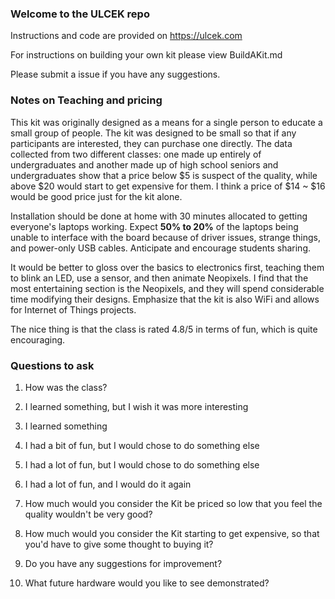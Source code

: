 ### Welcome to the ULCEK repo

Instructions and code are provided on https://ulcek.com

For instructions on building your own kit please view BuildAKit.md

Please submit a issue if you have any suggestions.

### Notes on Teaching and pricing
This kit was originally designed as a means for a single person to educate a small group of people. The kit was designed to be small so that if any participants are interested, they can purchase one directly. The data collected from two different classes: one made up entirely of undergraduates and another made up of high school seniors and undergraduates show that a price below $5 is suspect of the quality, while above $20 would start to get expensive for them. I think a price of $14 ~ $16 would be good price just for the kit alone.

Installation should be done at home with 30 minutes allocated to getting everyone's laptops working. Expect **50% to 20%** of the laptops being unable to interface with the board because of driver issues, strange things, and power-only USB cables. Anticipate and encourage students sharing.

It would be better to gloss over the basics to electronics first, teaching them to blink an LED, use a sensor, and then animate Neopixels. I find that the most entertaining section is the Neopixels, and they will spend considerable time modifying their designs. Emphasize that the kit is also WiFi and allows for Internet of Things projects.

The nice thing is that the class is rated 4.8/5 in terms of fun, which is quite encouraging.

### Questions to ask
1. How was the class?
  1. I learned something, but I wish it was more interesting
  2. I learned something
  3. I had a bit of fun, but I would chose to do something else
  4. I had a lot of fun, but I would chose to do something else
  5. I had a lot of fun, and I would do it again

2. How much would you consider the Kit be priced so low that you feel the quality wouldn't be very good?
3. How much would you consider the Kit starting to get expensive, so that you'd have to give some thought to buying it?
4. Do you have any suggestions for improvement?
5. What future hardware would you like to see demonstrated?
